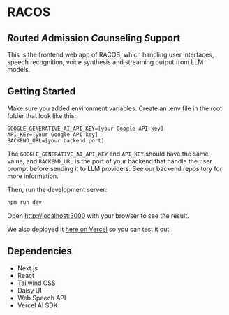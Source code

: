 # RACOS
## *R*outed *A*dmission *Co*unseling *S*upport
This is the frontend web app of RACOS, which handling user interfaces, speech recognition, voice synthesis and
streaming output from LLM models.

## Getting Started

Make sure you added environment variables. Create an .env file in the root folder that look like this: 
```env
GOOGLE_GENERATIVE_AI_API_KEY=[your Google API key]
API_KEY=[your Google API key]
BACKEND_URL=[your backend port]
```
The `GOOGLE_GENERATIVE_AI_API_KEY` and `API_KEY` should have the same value, and `BACKEND_URL` is the port of your backend
that handle the user prompt before sending it to LLM providers. See our backend repository for more information.

Then, run the development server:

```bash
npm run dev
```

Open [http://localhost:3000](http://localhost:3000) with your browser to see the result.

We also deployed it [here on Vercel](https://chatbot-app-xi.vercel.app/) so you can test it out.

## Dependencies
- Next.js
- React
- Tailwind CSS
- Daisy UI
- Web Speech API
- Vercel AI SDK

